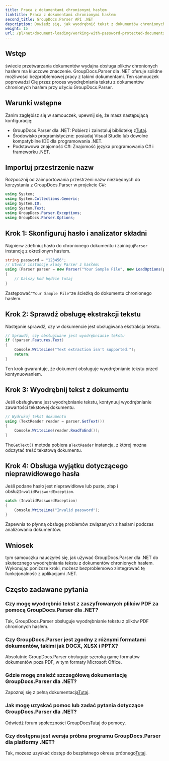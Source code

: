 ```yaml
---
title: Praca z dokumentami chronionymi hasłem
linktitle: Praca z dokumentami chronionymi hasłem
second_title: GroupDocs.Parser API .NET
description: Dowiedz się, jak wyodrębnić tekst z dokumentów chronionych hasłem za pomocą GroupDocs.Parser dla .NET. Zwiększ swoje możliwości przetwarzania dokumentów.
weight: 15
url: /pl/net/document-loading/working-with-password-protected-documents/
---
```

## Wstęp
świecie przetwarzania dokumentów wydajna obsługa plików chronionych hasłem ma kluczowe znaczenie. GroupDocs.Parser dla .NET oferuje solidne możliwości bezproblemowej pracy z takimi dokumentami. Ten samouczek poprowadzi Cię przez proces wyodrębniania tekstu z dokumentów chronionych hasłem przy użyciu GroupDocs.Parser.
## Warunki wstępne
Zanim zagłębisz się w samouczek, upewnij się, że masz następującą konfigurację:
-  GroupDocs.Parser dla .NET: Pobierz i zainstaluj bibliotekę z[Tutaj](https://releases.groupdocs.com/parser/net/).
- Środowisko programistyczne: posiadaj Visual Studio lub dowolne kompatybilne IDE dla programowania .NET.
- Podstawowa znajomość C#: Znajomość języka programowania C# i frameworku .NET.

## Importuj przestrzenie nazw
Rozpocznij od zaimportowania przestrzeni nazw niezbędnych do korzystania z GroupDocs.Parser w projekcie C#:
```csharp
using System;
using System.Collections.Generic;
using System.IO;
using System.Text;
using GroupDocs.Parser.Exceptions;
using GroupDocs.Parser.Options;
```

## Krok 1: Skonfiguruj hasło i analizator składni
 Najpierw zdefiniuj hasło do chronionego dokumentu i zainicjuj`Parser` instancję z określonym hasłem.
```csharp
string password = "123456";
// Utwórz instancję klasy Parser z hasłem:
using (Parser parser = new Parser("Your Sample File", new LoadOptions(password)))
{
    // Dalszy kod będzie tutaj
}
```
 Zastępować`"Your Sample File"`ze ścieżką do dokumentu chronionego hasłem.
## Krok 2: Sprawdź obsługę ekstrakcji tekstu
Następnie sprawdź, czy w dokumencie jest obsługiwana ekstrakcja tekstu.
```csharp
// Sprawdź, czy obsługiwane jest wyodrębnianie tekstu
if (!parser.Features.Text)
{
    Console.WriteLine("Text extraction isn't supported.");
    return;
}
```
Ten krok gwarantuje, że dokument obsługuje wyodrębnianie tekstu przed kontynuowaniem.
## Krok 3: Wyodrębnij tekst z dokumentu
Jeśli obsługiwane jest wyodrębnianie tekstu, kontynuuj wyodrębnianie zawartości tekstowej dokumentu.
```csharp
// Wydrukuj tekst dokumentu
using (TextReader reader = parser.GetText())
{
    Console.WriteLine(reader.ReadToEnd());
}
```
 The`GetText()` metoda pobiera a`TextReader` instancja, z której można odczytać treść tekstową dokumentu.
## Krok 4: Obsługa wyjątku dotyczącego nieprawidłowego hasła
 Jeśli podane hasło jest nieprawidłowe lub puste, złap i obsłuż`InvalidPasswordException`.
```csharp
catch (InvalidPasswordException)
{
    Console.WriteLine("Invalid password");
}
```
Zapewnia to płynną obsługę problemów związanych z hasłami podczas analizowania dokumentów.

## Wniosek
tym samouczku nauczyłeś się, jak używać GroupDocs.Parser dla .NET do skutecznego wyodrębniania tekstu z dokumentów chronionych hasłem. Wykonując poniższe kroki, możesz bezproblemowo zintegrować tę funkcjonalność z aplikacjami .NET.

## Często zadawane pytania
### Czy mogę wyodrębnić tekst z zaszyfrowanych plików PDF za pomocą GroupDocs.Parser dla .NET?
Tak, GroupDocs.Parser obsługuje wyodrębnianie tekstu z plików PDF chronionych hasłem.
### Czy GroupDocs.Parser jest zgodny z różnymi formatami dokumentów, takimi jak DOCX, XLSX i PPTX?
Absolutnie GroupDocs.Parser obsługuje szeroką gamę formatów dokumentów poza PDF, w tym formaty Microsoft Office.
### Gdzie mogę znaleźć szczegółową dokumentację GroupDocs.Parser dla .NET?
 Zapoznaj się z pełną dokumentacją[Tutaj](https://tutorials.groupdocs.com/parser/net/).
### Jak mogę uzyskać pomoc lub zadać pytania dotyczące GroupDocs.Parser dla .NET?
 Odwiedź forum społeczności GroupDocs[Tutaj](https://forum.groupdocs.com/c/parser/17) do pomocy.
### Czy dostępna jest wersja próbna programu GroupDocs.Parser dla platformy .NET?
 Tak, możesz uzyskać dostęp do bezpłatnego okresu próbnego[Tutaj](https://releases.groupdocs.com/).